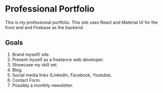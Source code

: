 Professional Portfolio
======================
This is my professional portfolio.
This site uses React and Material UI for the front end and Firebase as the backend.

Goals
-----
1. Brand myself/ site.
2. Present myself as a freelance web developer.
3. Showcase my skill set.
4. Blog.
5. Social media links (LinkedIn, Facebook, Youtube).
6. Contact Form.
7. Possibly a monthly newsletter.
